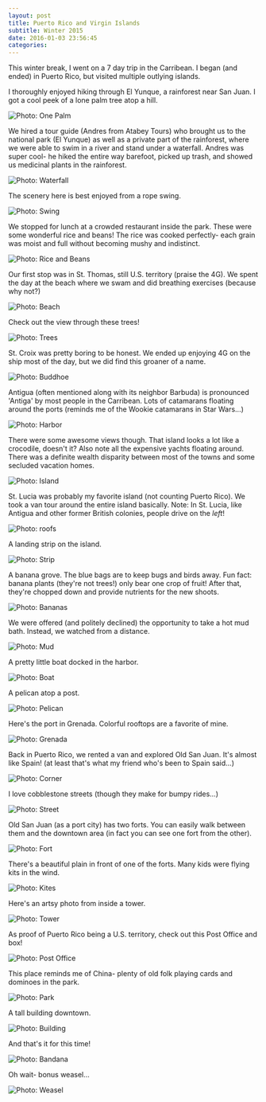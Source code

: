 ```yaml
---
layout: post
title: Puerto Rico and Virgin Islands
subtitle: Winter 2015
date: 2016-01-03 23:56:45
categories: 
---
```

This winter break, I went on a 7 day trip in the Carribean. I began (and ended) in Puerto Rico, but visited multiple outlying islands.

I thoroughly enjoyed hiking through El Yunque, a rainforest near San Juan. I got a cool peek of a lone palm tree atop a hill. 

<img alt="Photo: One Palm" src="http://brianmlin.com/Images/PuertoRico/onePalm.jpg" style="max-width:630px;">

We hired a tour guide (Andres from Atabey Tours) who brought us to the national park (El Yunque) as well as a private part of the rainforest, where we were able to swim in a river and stand under a waterfall. Andres was super cool- he hiked the entire way barefoot, picked up trash, and showed us medicinal plants in the rainforest. 

<img alt="Photo: Waterfall" src="http://brianmlin.com/Images/PuertoRico/waterfall.jpg" style="max-width:630px;">

The scenery here is best enjoyed from a rope swing.  

<img alt="Photo: Swing" src="http://brianmlin.com/Images/PuertoRico/swing.jpg" style="max-width:630px;">

We stopped for lunch at a crowded restaurant inside the park. These were some wonderful rice and beans! The rice was cooked perfectly- each grain was moist and full without becoming mushy and indistinct. 

<img alt="Photo: Rice and Beans" src="http://brianmlin.com/Images/PuertoRico/beans.jpg" style="max-width:630px;">

Our first stop was in St. Thomas, still U.S. territory (praise the 4G). We spent the day at the beach where we swam and did breathing exercises (because why not?)

<img alt="Photo: Beach" src="http://brianmlin.com/Images/PuertoRico/breathing.jpg" style="max-width:630px;">

Check out the view through these trees!  

<img alt="Photo: Trees" src="http://brianmlin.com/Images/PuertoRico/palms.jpg" style="max-width:630px;">

St. Croix was pretty boring to be honest. We ended up enjoying 4G on the ship most of the day, but we did find this groaner of a name. 

<img alt="Photo: Buddhoe" src="http://brianmlin.com/Images/PuertoRico/buddhoe.jpg" style="max-width:630px;">

Antigua (often mentioned along with its neighbor Barbuda) is pronounced 'Antiga' by most people in the Carribean. Lots of catamarans floating around the ports (reminds me of the Wookie catamarans in Star Wars...)

<img alt="Photo: Harbor" src="http://brianmlin.com/Images/PuertoRico/harbor.jpg" style="max-width:630px;">

There were some awesome views though. That island looks a lot like a crocodile, doesn't it? Also note all the expensive yachts floating around. There was a definite wealth disparity between most of the towns and some secluded vacation homes. 

<img alt="Photo: Island" src="http://brianmlin.com/Images/PuertoRico/crocodile.jpg" style="max-width:630px;">

St. Lucia was probably my favorite island (not counting Puerto Rico). We took a van tour around the entire island basically. Note: In St. Lucia, like Antigua and other former British colonies, people drive on the *left*! 

<img alt="Photo: roofs" src="http://brianmlin.com/Images/PuertoRico/roofs.jpg" style="max-width:630px;">

A landing strip on the island. 

<img alt="Photo: Strip" src="http://brianmlin.com/Images/PuertoRico/landing.jpg" style="max-width:630px;">

A banana grove. The blue bags are to keep bugs and birds away. Fun fact: banana plants (they're not trees!) only bear one crop of fruit! After that, they're chopped down and provide nutrients for the new shoots.  

<img alt="Photo: Bananas" src="http://brianmlin.com/Images/PuertoRico/grove.jpg" style="max-width:630px;">

We were offered (and politely declined) the opportunity to take a hot mud bath. Instead, we watched from a distance.  

<img alt="Photo: Mud" src="http://brianmlin.com/Images/PuertoRico/mud.jpg" style="max-width:630px;">

A pretty little boat docked in the harbor.  

<img alt="Photo: Boat" src="http://brianmlin.com/Images/PuertoRico/boat.jpg" style="max-width:630px;">

A pelican atop a post.  

<img alt="Photo: Pelican" src="http://brianmlin.com/Images/PuertoRico/pelican.jpg" style="max-width:630px;">

Here's the port in Grenada. Colorful rooftops are a favorite of mine. 

<img alt="Photo: Grenada" src="http://brianmlin.com/Images/PuertoRico/port.jpg" style="max-width:630px;">

Back in Puerto Rico, we rented a van and explored Old San Juan. It's almost like Spain! (at least that's what my friend who's been to Spain said...) 

<img alt="Photo: Corner" src="http://brianmlin.com/Images/PuertoRico/corner.jpg" style="max-width:630px;">

I love cobblestone streets (though they make for bumpy rides...)

<img alt="Photo: Street" src="http://brianmlin.com/Images/PuertoRico/street.jpg" style="max-width:630px;">

Old San Juan (as a port city) has two forts. You can easily walk between them and the downtown area (in fact you can see one fort from the other). 

<img alt="Photo: Fort" src="http://brianmlin.com/Images/PuertoRico/fort.jpg" style="max-width:630px;">

There's a beautiful plain in front of one of the forts. Many kids were flying kits in the wind. 

<img alt="Photo: Kites" src="http://brianmlin.com/Images/PuertoRico/plains.jpg" style="max-width:630px;">

Here's an artsy photo from inside a tower. 

<img alt="Photo: Tower" src="http://brianmlin.com/Images/PuertoRico/focus.jpg" style="max-width:630px;">

As proof of Puerto Rico being a U.S. territory, check out this Post Office and box! 

<img alt="Photo: Post Office" src="http://brianmlin.com/Images/PuertoRico/postOfficeBox.jpg" style="max-width:630px;">

This place reminds me of China- plenty of old folk playing cards and dominoes in the park. 

<img alt="Photo: Park" src="http://brianmlin.com/Images/PuertoRico/parkCards.jpg" style="max-width:630px;">

A tall building downtown. 

<img alt="Photo: Building" src="http://brianmlin.com/Images/PuertoRico/building.jpg" style="max-width:630px;">

And that's it for this time! 

<img alt="Photo: Bandana" src="http://brianmlin.com/Images/PuertoRico/bandana.jpg" style="max-width:630px;">

Oh wait- bonus weasel...

<img alt="Photo: Weasel" src="http://brianmlin.com/Images/PuertoRico/weasel.jpg" style="max-width:630px;">